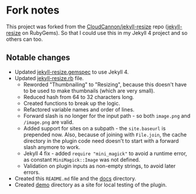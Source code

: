 # Fork notes

This project was forked from the [CloudCannon/jekyll-resize](https://github.com/CloudCannon/jekyll-resize) repo ([jekyll-resize](https://rubygems.org/gems/jekyll-resize) on RubyGems). So that I could use this in my Jekyll 4 project and so others can too.


## Notable changes

- Updated [jekyll-resize.gemspec](/jekyll-resize.gemspec) to use Jekyll 4.
- Updated [jekyll-resize.rb](/lib/jekyll-resize.rb) file.
    - Reworded "Thumbnailing" to "Resizing", because this doesn't have to be used to make thumbnails (which are very small).
    - Reduced hash from 64 to 32 characters long.
    - Created functions to break up the logic.
    - Refactored variable names and order of lines.
    - Forward slash is no longer for the input path - so both `image.png` and `/image.png` are valid.
    - Added support for sites on a subpath - the `site.baseurl` is prepended now. Also, because of joining with `File.join`, the cache directory in the plugin code need doesn't to start with a forward slash anymore to work.
    - Jekyll 4 fix - added `require "mini_magick"` to avoid a runtime error, as constant `MiniMagick::Image` was not defined.
    - Validation on plugin inputs as non-empty strings, to avoid later errors.
- Created this `README.md` file and the [docs](/docs/) directory.
- Created [demo](/demo/) directory as a site for local testing of the plugin.
